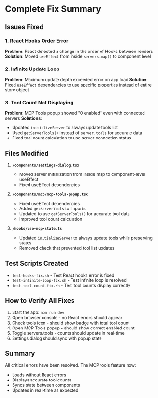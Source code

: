 # Complete Fix Summary

## Issues Fixed

### 1. React Hooks Order Error
**Problem**: React detected a change in the order of Hooks between renders
**Solution**: Moved `useEffect` from inside `servers.map()` to component level

### 2. Infinite Update Loop
**Problem**: Maximum update depth exceeded error on app load
**Solution**: Fixed `useEffect` dependencies to use specific properties instead of entire store object

### 3. Tool Count Not Displaying
**Problem**: MCP Tools popup showed "0 enabled" even with connected servers
**Solutions**:
- Updated `initializeServer` to always update tools list
- Used `getServerTools()` instead of `server.tools` for accurate data
- Fixed tool count calculation to use server connection status

## Files Modified

1. **`/components/settings-dialog.tsx`**
   - Moved server initialization from inside map to component-level useEffect
   - Fixed useEffect dependencies

2. **`/components/mcp/mcp-tools-popup.tsx`**
   - Fixed useEffect dependencies
   - Added `getServerTools` to imports
   - Updated to use `getServerTools()` for accurate tool data
   - Improved tool count calculation

3. **`/hooks/use-mcp-state.ts`**
   - Updated `initializeServer` to always update tools while preserving states
   - Removed check that prevented tool list updates

## Test Scripts Created
- `test-hooks-fix.sh` - Test React hooks error is fixed
- `test-infinite-loop-fix.sh` - Test infinite loop is resolved
- `test-tool-count-fix.sh` - Test tool counts display correctly

## How to Verify All Fixes

1. Start the app: `npm run dev`
2. Open browser console - no React errors should appear
3. Check tools icon - should show badge with total tool count
4. Open MCP Tools popup - should show correct enabled count
5. Toggle servers/tools - counts should update in real-time
6. Settings dialog should sync with popup state

## Summary
All critical errors have been resolved. The MCP tools feature now:
- Loads without React errors
- Displays accurate tool counts
- Syncs state between components
- Updates in real-time as expected